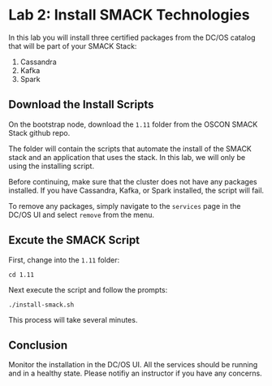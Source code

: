 # Lab 2: Install SMACK Technologies

In this lab you will install three certified packages from the DC/OS catalog that will be part of your SMACK Stack: 

1. Cassandra
2. Kafka
3. Spark

## Download the Install Scripts

On the bootstrap node, download the `1.11` folder from the OSCON SMACK Stack
github repo. 

The folder will contain the scripts that automate the install of the SMACK
stack and an application that uses the stack. In this lab, we will only be
using the installing script. 

Before continuing, make sure that the cluster does not have any packages
installed. If you have Cassandra, Kafka, or Spark installed, the script will
fail. 

To remove any packages, simply navigate to the `services` page in the DC/OS UI
and select `remove` from the menu.

## Excute the SMACK Script

First, change into the `1.11` folder:

`cd 1.11`

Next execute the script and follow the prompts:

`./install-smack.sh`

This process will take several minutes.  

## Conclusion 

Monitor the installation in the DC/OS UI. All the services should be running
and in a healthy state. Please notifiy an instructor if you have any concerns.
